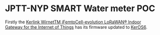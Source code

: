 # JPTT-NYP SMART Water meter POC
Firstly the [Kerlink WirnetTM iFemtoCell-evolution LoRaWAN® Indoor Gateway for the Internet of Things](https://wikikerlink.fr/wirnet-productline/lib/exe/fetch.php?media=documentation:commercial_leaflet_ifemtocell-evolution_2.9.pdf) has its firmware updated to [KerOS6](https://keros.docs.kerlink.com/).
